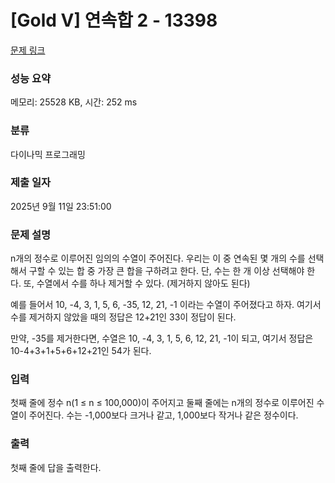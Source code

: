 # [Gold V] 연속합 2 - 13398 

[문제 링크](https://www.acmicpc.net/problem/13398) 

### 성능 요약

메모리: 25528 KB, 시간: 252 ms

### 분류

다이나믹 프로그래밍

### 제출 일자

2025년 9월 11일 23:51:00

### 문제 설명

<p>n개의 정수로 이루어진 임의의 수열이 주어진다. 우리는 이 중 연속된 몇 개의 수를 선택해서 구할 수 있는 합 중 가장 큰 합을 구하려고 한다. 단, 수는 한 개 이상 선택해야 한다. 또, 수열에서 수를 하나 제거할 수 있다. (제거하지 않아도 된다)</p>

<p>예를 들어서 10, -4, 3, 1, 5, 6, -35, 12, 21, -1 이라는 수열이 주어졌다고 하자. 여기서 수를 제거하지 않았을 때의 정답은 12+21인 33이 정답이 된다.</p>

<p>만약, -35를 제거한다면, 수열은 10, -4, 3, 1, 5, 6, 12, 21, -1이 되고, 여기서 정답은 10-4+3+1+5+6+12+21인 54가 된다.</p>

### 입력 

 <p>첫째 줄에 정수 n(1 ≤ n ≤ 100,000)이 주어지고 둘째 줄에는 n개의 정수로 이루어진 수열이 주어진다. 수는 -1,000보다 크거나 같고, 1,000보다 작거나 같은 정수이다.</p>

### 출력 

 <p>첫째 줄에 답을 출력한다.</p>

